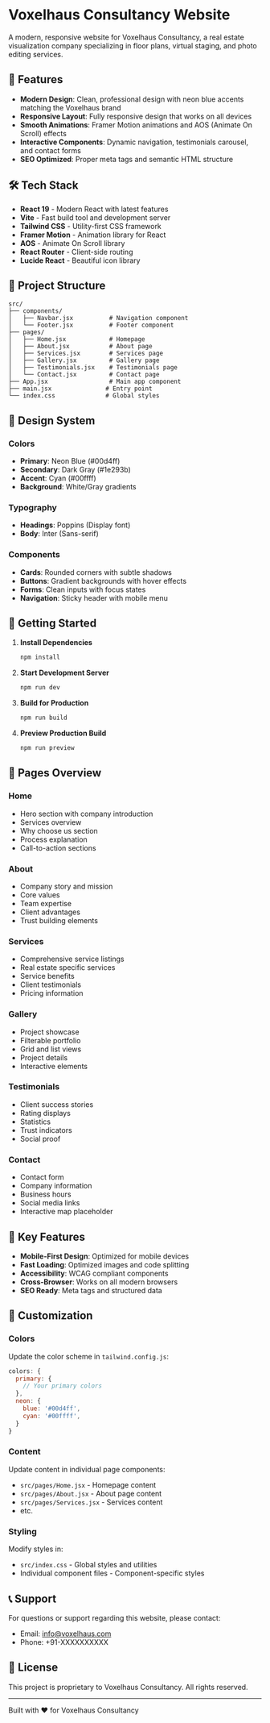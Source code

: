# Voxelhaus Consultancy Website

A modern, responsive website for Voxelhaus Consultancy, a real estate visualization company specializing in floor plans, virtual staging, and photo editing services.

## 🚀 Features

- **Modern Design**: Clean, professional design with neon blue accents matching the Voxelhaus brand
- **Responsive Layout**: Fully responsive design that works on all devices
- **Smooth Animations**: Framer Motion animations and AOS (Animate On Scroll) effects
- **Interactive Components**: Dynamic navigation, testimonials carousel, and contact forms
- **SEO Optimized**: Proper meta tags and semantic HTML structure

## 🛠️ Tech Stack

- **React 19** - Modern React with latest features
- **Vite** - Fast build tool and development server
- **Tailwind CSS** - Utility-first CSS framework
- **Framer Motion** - Animation library for React
- **AOS** - Animate On Scroll library
- **React Router** - Client-side routing
- **Lucide React** - Beautiful icon library

## 📁 Project Structure

```
src/
├── components/
│   ├── Navbar.jsx          # Navigation component
│   └── Footer.jsx          # Footer component
├── pages/
│   ├── Home.jsx            # Homepage
│   ├── About.jsx           # About page
│   ├── Services.jsx        # Services page
│   ├── Gallery.jsx         # Gallery page
│   ├── Testimonials.jsx    # Testimonials page
│   └── Contact.jsx         # Contact page
├── App.jsx                 # Main app component
├── main.jsx               # Entry point
└── index.css              # Global styles
```

## 🎨 Design System

### Colors
- **Primary**: Neon Blue (#00d4ff)
- **Secondary**: Dark Gray (#1e293b)
- **Accent**: Cyan (#00ffff)
- **Background**: White/Gray gradients

### Typography
- **Headings**: Poppins (Display font)
- **Body**: Inter (Sans-serif)

### Components
- **Cards**: Rounded corners with subtle shadows
- **Buttons**: Gradient backgrounds with hover effects
- **Forms**: Clean inputs with focus states
- **Navigation**: Sticky header with mobile menu

## 🚀 Getting Started

1. **Install Dependencies**
   ```bash
   npm install
   ```

2. **Start Development Server**
   ```bash
   npm run dev
   ```

3. **Build for Production**
   ```bash
   npm run build
   ```

4. **Preview Production Build**
   ```bash
   npm run preview
   ```

## 📱 Pages Overview

### Home
- Hero section with company introduction
- Services overview
- Why choose us section
- Process explanation
- Call-to-action sections

### About
- Company story and mission
- Core values
- Team expertise
- Client advantages
- Trust building elements

### Services
- Comprehensive service listings
- Real estate specific services
- Service benefits
- Client testimonials
- Pricing information

### Gallery
- Project showcase
- Filterable portfolio
- Grid and list views
- Project details
- Interactive elements

### Testimonials
- Client success stories
- Rating displays
- Statistics
- Trust indicators
- Social proof

### Contact
- Contact form
- Company information
- Business hours
- Social media links
- Interactive map placeholder

## 🎯 Key Features

- **Mobile-First Design**: Optimized for mobile devices
- **Fast Loading**: Optimized images and code splitting
- **Accessibility**: WCAG compliant components
- **Cross-Browser**: Works on all modern browsers
- **SEO Ready**: Meta tags and structured data

## 🔧 Customization

### Colors
Update the color scheme in `tailwind.config.js`:

```javascript
colors: {
  primary: {
    // Your primary colors
  },
  neon: {
    blue: '#00d4ff',
    cyan: '#00ffff',
  }
}
```

### Content
Update content in individual page components:
- `src/pages/Home.jsx` - Homepage content
- `src/pages/About.jsx` - About page content
- `src/pages/Services.jsx` - Services content
- etc.

### Styling
Modify styles in:
- `src/index.css` - Global styles and utilities
- Individual component files - Component-specific styles

## 📞 Support

For questions or support regarding this website, please contact:
- Email: info@voxelhaus.com
- Phone: +91-XXXXXXXXXX

## 📄 License

This project is proprietary to Voxelhaus Consultancy. All rights reserved.

---

Built with ❤️ for Voxelhaus Consultancy